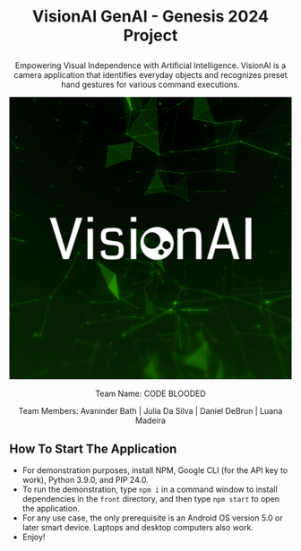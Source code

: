 # <p align="center">VisionAI GenAI - Genesis 2024 Project</p>
<p align="center">Empowering Visual Independence with Artificial Intelligence. VisionAI is a camera application that identifies everyday objects and recognizes preset hand gestures for various command executions.</p>

<p align="center"><img src="ProjectLogo.png"></p>

<p align="center">Team Name: CODE BLOODED</p>

<p align="center">Team Members: Avaninder Bath | Julia Da Silva | Daniel DeBrun | Luana Madeira</p>

## How To Start The Application
- For demonstration purposes, install NPM, Google CLI (for the API key to work), Python 3.9.0, and PIP 24.0.
- To run the demonstration, type ``npm i`` in a command window to install dependencies in the ``front`` directory, and then type ``npm start`` to open the application.
- For any use case, the only prerequisite is an Android OS version 5.0 or later smart device. Laptops and desktop computers also work.
- Enjoy!
